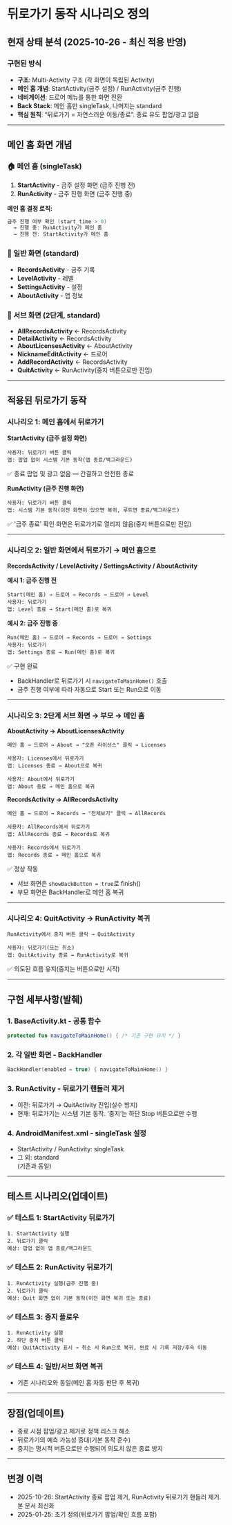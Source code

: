 # 뒤로가기 동작 시나리오 정의

## 현재 상태 분석 (2025-10-26 - 최신 적용 반영)

### 구현된 방식
- **구조**: Multi-Activity 구조 (각 화면이 독립된 Activity)
- **메인 홈 개념**: StartActivity(금주 설정) / RunActivity(금주 진행)
- **네비게이션**: 드로어 메뉴를 통한 화면 전환
- **Back Stack**: 메인 홈만 singleTask, 나머지는 standard
- **핵심 원칙**: “뒤로가기 = 자연스러운 이동/종료”. 종료 유도 팝업/광고 없음

---

## 메인 홈 화면 개념

### 🏠 메인 홈 (singleTask)
1. **StartActivity** - 금주 설정 화면 (금주 진행 전)
2. **RunActivity** - 금주 진행 화면 (금주 진행 중)

**메인 홈 결정 로직:**
```kotlin
금주 진행 여부 확인 (start_time > 0)
  → 진행 중: RunActivity가 메인 홈
  → 진행 전: StartActivity가 메인 홈
```

### 📱 일반 화면 (standard)
- **RecordsActivity** - 금주 기록
- **LevelActivity** - 레벨
- **SettingsActivity** - 설정
- **AboutActivity** - 앱 정보

### 📄 서브 화면 (2단계, standard)
- **AllRecordsActivity** ← RecordsActivity
- **DetailActivity** ← RecordsActivity
- **AboutLicensesActivity** ← AboutActivity
- **NicknameEditActivity** ← 드로어
- **AddRecordActivity** ← RecordsActivity
- **QuitActivity** ← RunActivity(중지 버튼으로만 진입)

---

## 적용된 뒤로가기 동작

### 시나리오 1: 메인 홈에서 뒤로가기
**StartActivity (금주 설정 화면)**
```
사용자: 뒤로가기 버튼 클릭
앱: 팝업 없이 시스템 기본 동작(앱 종료/백그라운드)
```
✅ 종료 팝업 및 광고 없음 — 간결하고 안전한 종료

**RunActivity (금주 진행 화면)**
```
사용자: 뒤로가기 버튼 클릭
앱: 시스템 기본 동작(이전 화면이 있으면 복귀, 루트면 종료/백그라운드)
```
✅ '금주 종료' 확인 화면은 뒤로가기로 열리지 않음(중지 버튼으로만 진입)

---

### 시나리오 2: 일반 화면에서 뒤로가기 → 메인 홈으로
**RecordsActivity / LevelActivity / SettingsActivity / AboutActivity**

**예시 1: 금주 진행 전**
```
Start(메인 홈) → 드로어 → Records → 드로어 → Level
사용자: 뒤로가기
앱: Level 종료 → Start(메인 홈)로 복귀
```

**예시 2: 금주 진행 중**
```
Run(메인 홈) → 드로어 → Records → 드로어 → Settings
사용자: 뒤로가기
앱: Settings 종료 → Run(메인 홈)로 복귀
```

✅ 구현 완료
- BackHandler로 뒤로가기 시 `navigateToMainHome()` 호출
- 금주 진행 여부에 따라 자동으로 Start 또는 Run으로 이동

---

### 시나리오 3: 2단계 서브 화면 → 부모 → 메인 홈

**AboutActivity → AboutLicensesActivity**
```
메인 홈 → 드로어 → About → "오픈 라이선스" 클릭 → Licenses

사용자: Licenses에서 뒤로가기
앱: Licenses 종료 → About으로 복귀

사용자: About에서 뒤로가기
앱: About 종료 → 메인 홈으로 복귀
```

**RecordsActivity → AllRecordsActivity**
```
메인 홈 → 드로어 → Records → "전체보기" 클릭 → AllRecords

사용자: AllRecords에서 뒤로가기
앱: AllRecords 종료 → Records로 복귀

사용자: Records에서 뒤로가기
앱: Records 종료 → 메인 홈으로 복귀
```

✅ 정상 작동
- 서브 화면은 `showBackButton = true`로 finish()
- 부모 화면은 BackHandler로 메인 홈 복귀

---

### 시나리오 4: QuitActivity → RunActivity 복귀
```
RunActivity에서 중지 버튼 클릭 → QuitActivity

사용자: 뒤로가기(또는 취소)
앱: QuitActivity 종료 → RunActivity로 복귀
```

✅ 의도된 흐름 유지(중지는 버튼으로만 시작)

---

## 구현 세부사항(발췌)

### 1. BaseActivity.kt - 공통 함수
```kotlin
protected fun navigateToMainHome() { /* 기존 구현 유지 */ }
```

### 2. 각 일반 화면 - BackHandler
```kotlin
BackHandler(enabled = true) { navigateToMainHome() }
```

### 3. RunActivity - 뒤로가기 핸들러 제거
- 이전: 뒤로가기 → QuitActivity 진입(실수 방지)
- 현재: 뒤로가기는 시스템 기본 동작. ‘중지’는 하단 Stop 버튼으로만 수행

### 4. AndroidManifest.xml - singleTask 설정
- StartActivity / RunActivity: singleTask  
- 그 외: standard  
(기존과 동일)

---

## 테스트 시나리오(업데이트)

### ✅ 테스트 1: StartActivity 뒤로가기
```
1. StartActivity 실행
2. 뒤로가기 클릭
예상: 팝업 없이 앱 종료/백그라운드
```

### ✅ 테스트 2: RunActivity 뒤로가기
```
1. RunActivity 실행(금주 진행 중)
2. 뒤로가기 클릭
예상: Quit 화면 없이 기본 동작(이전 화면 복귀 또는 종료)
```

### ✅ 테스트 3: 중지 플로우
```
1. RunActivity 실행
2. 하단 중지 버튼 클릭
예상: QuitActivity 표시 → 취소 시 Run으로 복귀, 완료 시 기록 저장/후속 이동
```

### ✅ 테스트 4: 일반/서브 화면 복귀
- 기존 시나리오와 동일(메인 홈 자동 판단 후 복귀)

---

## 장점(업데이트)
- 종료 시점 팝업/광고 제거로 정책 리스크 해소
- 뒤로가기의 예측 가능성 증대(기본 동작 준수)
- 중지는 명시적 버튼으로만 수행되어 의도치 않은 종료 방지

---

## 변경 이력
- 2025-10-26: StartActivity 종료 팝업 제거, RunActivity 뒤로가기 핸들러 제거. 본 문서 최신화
- 2025-01-25: 초기 정의(뒤로가기 팝업/확인 흐름 포함)
